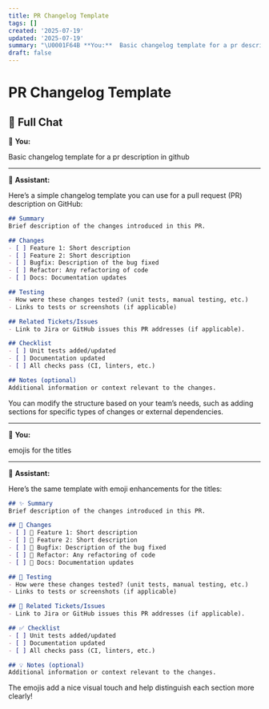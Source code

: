```yaml
---
title: PR Changelog Template
tags: []
created: '2025-07-19'
updated: '2025-07-19'
summary: "\U0001F64B **You:**  Basic changelog template for a pr description in github"
draft: false
---
```


# PR Changelog Template

## 🧠 Full Chat

🙋 **You:**

Basic changelog template for a pr description in github

---

🤖 **Assistant:**

Here’s a simple changelog template you can use for a pull request (PR) description on GitHub:

```markdown
## Summary
Brief description of the changes introduced in this PR.

## Changes
- [ ] Feature 1: Short description
- [ ] Feature 2: Short description
- [ ] Bugfix: Description of the bug fixed
- [ ] Refactor: Any refactoring of code
- [ ] Docs: Documentation updates

## Testing
- How were these changes tested? (unit tests, manual testing, etc.)
- Links to tests or screenshots (if applicable)

## Related Tickets/Issues
- Link to Jira or GitHub issues this PR addresses (if applicable).

## Checklist
- [ ] Unit tests added/updated
- [ ] Documentation updated
- [ ] All checks pass (CI, linters, etc.)

## Notes (optional)
Additional information or context relevant to the changes.
```

You can modify the structure based on your team’s needs, such as adding sections for specific types of changes or external dependencies.

---

🙋 **You:**

emojis for the titles

---

🤖 **Assistant:**

Here’s the same template with emoji enhancements for the titles:

```markdown
## ✨ Summary
Brief description of the changes introduced in this PR.

## 🔧 Changes
- [ ] 🚀 Feature 1: Short description
- [ ] 🚀 Feature 2: Short description
- [ ] 🐛 Bugfix: Description of the bug fixed
- [ ] 🔄 Refactor: Any refactoring of code
- [ ] 📝 Docs: Documentation updates

## 🧪 Testing
- How were these changes tested? (unit tests, manual testing, etc.)
- Links to tests or screenshots (if applicable)

## 🔗 Related Tickets/Issues
- Link to Jira or GitHub issues this PR addresses (if applicable).

## ✅ Checklist
- [ ] Unit tests added/updated
- [ ] Documentation updated
- [ ] All checks pass (CI, linters, etc.)

## 💡 Notes (optional)
Additional information or context relevant to the changes.
```

The emojis add a nice visual touch and help distinguish each section more clearly!